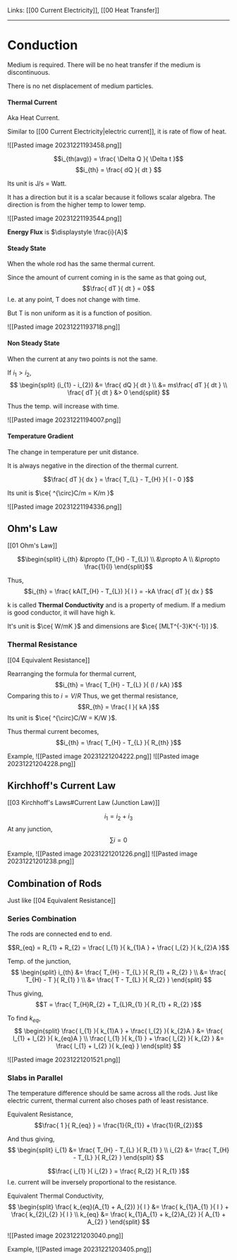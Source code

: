 Links: [[00 Current Electricity]], [[00 Heat Transfer]]
___
# Conduction
Medium is required. 
There will be no heat transfer if the medium is discontinuous. 

There is no net displacement of medium particles. 

#### Thermal Current
Aka Heat Current.

Similar to [[00 Current Electricity|electric current]], it is rate of flow of heat. 

![[Pasted image 20231221193458.png]]

$$i_{th(avg)} = \frac{ \Delta Q }{ \Delta t }$$
$$i_{th} = \frac{ dQ }{ dt } $$

Its unit is J/s = Watt. 

It has a direction but it is a scalar because it follows scalar algebra. The direction is from the higher temp to lower temp. 

![[Pasted image 20231221193544.png]]

**Energy Flux** is $\displaystyle \frac{i}{A}$


#### Steady State 
When the whole rod has the same thermal current.

Since the amount of current coming in is the same as that going out,
$$\frac{ dT }{ dt } = 0$$
I.e. at any point, T does not change with time.

But T is non uniform as it is a function of position. 

![[Pasted image 20231221193718.png]]

#### Non Steady State 
When the current at any two points is not the same. 

If $i_{1} > i_{2}$,
$$
\begin{split}
(i_{1} - i_{2}) &= \frac{ dQ }{ dt } \\
&= ms\frac{ dT }{ dt } \\
\frac{ dT }{ dt } &> 0
\end{split}
$$

Thus the temp. will increase with time.

![[Pasted image 20231221194007.png]]

#### Temperature Gradient
The change in temperature per unit distance. 

It is always negative in the direction of the thermal current.

$$\frac{ dT }{ dx } = \frac{ T_{L} - T_{H} }{ l - 0 }$$

Its unit is $\ce{ ^{\circ}C/m = K/m }$

![[Pasted image 20231221194336.png]]

## Ohm's Law
[[01 Ohm's Law]]

$$\begin{split}
i_{th} &\propto (T_{H} - T_{L}) \\
&\propto A \\
&\propto \frac{1}{l} 
\end{split}$$

Thus,
$$i_{th} = \frac{ kA(T_{H} - T_{L}) }{ l } = -kA \frac{ dT }{ dx } $$

k is called **Thermal Conductivity** and is a property of medium. 
If a medium is good conductor, it will have high k.

It's unit is $\ce{ W/mK }$ and dimensions are $\ce{ [MLT^{-3}K^{-1}] }$.

### Thermal Resistance
[[04 Equivalent Resistance]]

Rearranging the formula for thermal current,
$$i_{th} = \frac{ T_{H} - T_{L} }{ (l / kA) }$$
Comparing this to $i = V/R$
Thus, we get thermal resistance,
$$R_{th} = \frac{ l }{ kA }$$
Its unit is $\ce{ ^{\circ}C/W = K/W }$. 

Thus thermal current becomes,
$$i_{th} = \frac{ T_{H} - T_{L} }{ R_{th} }$$

Example,
![[Pasted image 20231221204222.png]]
![[Pasted image 20231221204228.png]]

## Kirchhoff's Current Law
[[03 Kirchhoff's Laws#Current Law (Junction Law)]]

$$i_{1} = i_{2} + i_{3}$$
At any junction,
$$\sum i = 0$$

Example,
![[Pasted image 20231221201226.png]]
![[Pasted image 20231221201238.png]]

## Combination of Rods
Just like [[04 Equivalent Resistance]]

### Series Combination
The rods are connected end to end.

$$R_{eq} = R_{1} + R_{2} = \frac{ l_{1} }{ k_{1}A } + \frac{ l_{2} }{ k_{2}A }$$

Temp. of the junction,
$$
\begin{split}
i_{th} &= \frac{ T_{H} - T_{L} }{ R_{1} + R_{2} } \\
&= \frac{ T_{H} - T }{ R_{1} } \\
&= \frac{ T - T_{L} }{ R_{2} } 
\end{split}
$$

Thus giving,
$$T = \frac{ T_{H}R_{2} + T_{L}R_{1} }{ R_{1} + R_{2} }$$

To find $k_{eq}$,
$$
\begin{split}
\frac{ l_{1} }{ k_{1}A } + \frac{ l_{2} }{ k_{2}A } &= \frac{ l_{1} + l_{2} }{ k_{eq}A } \\
\frac{ l_{1} }{ k_{1} } + \frac{ l_{2} }{ k_{2} } &= \frac{ l_{1} + l_{2} }{ k_{eq} }
\end{split}
$$

![[Pasted image 20231221201521.png]]

### Slabs in Parallel
The temperature difference should be same across all the rods. 
Just like electric current, thermal current also choses path of least resistance. 

Equivalent Resistance,
$$\frac{ 1 }{ R_{eq} } = \frac{1}{R_{1}} + \frac{1}{R_{2}}$$

And thus giving,
$$
\begin{split}
i_{1} &= \frac{ T_{H} - T_{L} }{ R_{1} } \\
i_{2} &= \frac{ T_{H} - T_{L} }{ R_{2} } 
\end{split}
$$

$$\frac{ i_{1} }{ i_{2} } = \frac{ R_{2} }{ R_{1} }$$
I.e. current will be inversely proportional to the resistance.

Equivalent Thermal Conductivity,
$$
\begin{split}
\frac{ k_{eq}(A_{1} + A_{2}) }{ l } &= \frac{ k_{1}A_{1} }{ l } + \frac{ k_{2}l_{2} }{ l } \\
k_{eq} &= \frac{ k_{1}A_{1} + k_{2}A_{2} }{ A_{1} + A_{2} }
\end{split}
$$

![[Pasted image 20231221203040.png]]

Example,
![[Pasted image 20231221203405.png]]

